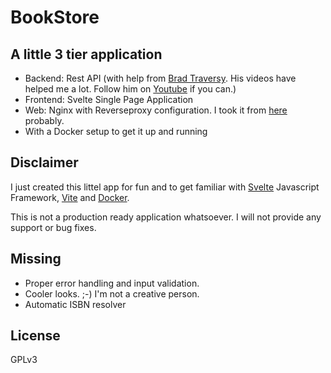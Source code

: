# BookStore

## A little 3 tier application

- Backend: Rest API (with help from [Brad Traversy](https://traversymedia.com). His videos have helped me a lot. Follow him on [Youtube](https://www.youtube.com/@TraversyMedia) if you can.)
- Frontend: Svelte Single Page Application
- Web: Nginx with Reverseproxy configuration. I took it from [here](https://medium.com/@frontendfoo/docker-react-express-reverse-proxy-15d7b37f8dc2) probably.
- With a Docker setup to get it up and running

## Disclaimer

I just created this littel app for fun and to get familiar with [Svelte](https://svelte.dev) Javascript Framework, [Vite](https://vitejs.dev) and [Docker](https://docker.com).

This is not a production ready application whatsoever.
I will not provide any support or bug fixes.

## Missing

- Proper error handling and input validation.
- Cooler looks. ;-) I'm not a creative person.
- Automatic ISBN resolver

## License

GPLv3

